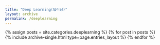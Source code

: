 ```yaml
---
title: "Deep Learning(딥러닝)"
layout: archive
permalink: /deeplearning
---
```




{% assign posts = site.categories.deeplearning %}
{% for post in posts %} {% include archive-single.html type=page.entries_layout %} {% endfor %}